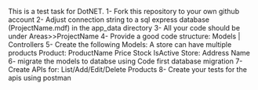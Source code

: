 This is a test task for DotNET.
1- Fork this repository to your own github account
2- Adjust connection string to a sql express database (ProjectName.mdf) in the app_data directory
3- All your code should be under Areas>>ProjectName
4- Provide a good code structure: Models | Controllers
5- Create the following Models: A store can have multiple products
Product:
	ProductName
	Price
	Stock
	IsActive
	Store:
	Address
	Name
6- migrate the models to databse using Code first database migration
7- Create APIs for:
	List/Add/Edit/Delete Products
8- Create your tests for the apis using postman
